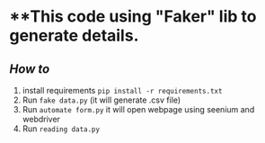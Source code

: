 # **This code using "Faker" lib to generate details. 

## _How to_
1. install requirements `pip install -r requirements.txt`
2. Run `fake data.py` (it will generate .csv file)
3. Run `automate form.py` it will open webpage using seenium and webdriver
4. Run `reading data.py`
